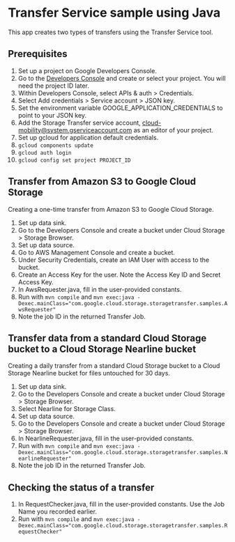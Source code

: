 # Transfer Service sample using Java

This app creates two types of transfers using the Transfer Service tool.

## Prerequisites

1. Set up a project on Google Developers Console.
  1. Go to the [Developers Console](https://cloud.google.com/console) and create or select your project.
     You will need the project ID later.
1. Within Developers Console, select APIs & auth > Credentials.
  1. Select Add credentials > Service account > JSON key.
  1. Set the environment variable GOOGLE_APPLICATION_CREDENTIALS to point to your JSON key.
1. Add the Storage Transfer service account, cloud-mobility@system.gserviceaccount.com as an
   editor of your project.
1. Set up gcloud for application default credentials.
  1. `gcloud components update`
  1. `gcloud auth login`
  1. `gcloud config set project PROJECT_ID`

## Transfer from Amazon S3 to Google Cloud Storage

Creating a one-time transfer from Amazon S3 to Google Cloud Storage.
1. Set up data sink.
  1. Go to the Developers Console and create a bucket under Cloud Storage > Storage Browser.
1. Set up data source.
  1. Go to AWS Management Console and create a bucket.
  1. Under Security Credentials, create an IAM User with access to the bucket.
  1. Create an Access Key for the user. Note the Access Key ID and Secret Access Key.
1. In AwsRequester.java, fill in the user-provided constants.
1. Run with `mvn compile` and
   `mvn exec:java -Dexec.mainClass="com.google.cloud.storage.storagetransfer.samples.AwsRequester"`
  1. Note the job ID in the returned Transfer Job.

## Transfer data from a standard Cloud Storage bucket to a Cloud Storage Nearline bucket

Creating a daily transfer from a standard Cloud Storage bucket to a Cloud Storage Nearline
bucket for files untouched for 30 days.
1. Set up data sink.
  1. Go to the Developers Console and create a bucket under Cloud Storage > Storage Browser.
  1. Select Nearline for Storage Class.
1. Set up data source.
  1. Go to the Developers Console and create a bucket under Cloud Storage > Storage Browser.
1. In NearlineRequester.java, fill in the user-provided constants.
1. Run with `mvn compile` and
   `mvn exec:java -Dexec.mainClass="com.google.cloud.storage.storagetransfer.samples.NearlineRequester"`
  1. Note the job ID in the returned Transfer Job.

## Checking the status of a transfer

1. In RequestChecker.java, fill in the user-provided constants. Use the Job Name you recorded earlier.
1. Run with `mvn compile` and
   `mvn exec:java -Dexec.mainClass="com.google.cloud.storage.storagetransfer.samples.RequestChecker"`
